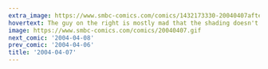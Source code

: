 ```yaml
---
extra_image: https://www.smbc-comics.com/comics/1432173330-20040407after.png
hovertext: The guy on the right is mostly mad that the shading doesn't make any sense.
image: https://www.smbc-comics.com/comics/20040407.gif
next_comic: '2004-04-08'
prev_comic: '2004-04-06'
title: '2004-04-07'
---
```


